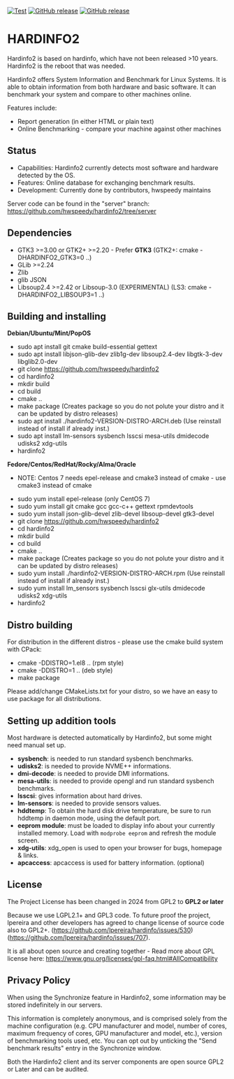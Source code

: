 [![Test](https://github.com/hwspeedy/hardinfo/actions/workflows/test.yml/badge.svg)](https://github.com/hwspeedy/hardinfo/actions/workflows/test.yml)
[![GitHub release](https://img.shields.io/github/release/hwspeedy/hardinfo.svg)](https://github.com/hwspeedy/hardinfo/releases)
[![GitHub release](https://img.shields.io/badge/PreRelease-v1.0.1-blue.svg)](https://github.com/hwspeedy/hardinfo/releases/tag/release-1.0.1pre)

HARDINFO2
=========

Hardinfo2 is based on hardinfo, which have not been released >10 years. Hardinfo2 is the reboot that was needed.

Hardinfo2 offers System Information and Benchmark for Linux Systems. It is able to
obtain information from both hardware and basic software. It can benchmark your system and compare
to other machines online.

Features include:
- Report generation (in either HTML or plain text)
- Online Benchmarking - compare your machine against other machines

Status
------
- Capabilities: Hardinfo2 currently detects most software and hardware detected by the OS.
- Features: Online database for exchanging benchmark results.
- Development: Currently done by contributors, hwspeedy maintains

Server code can be found in the "server" branch: https://github.com/hwspeedy/hardinfo2/tree/server

Dependencies
------------
- GTK3 >=3.00 or GTK2+ >=2.20 - Prefer **GTK3** (GTK2+: cmake -DHARDINFO2_GTK3=0 ..)
- GLib >=2.24
- Zlib
- glib JSON
- Libsoup2.4 >=2.42 or Libsoup-3.0 (EXPERIMENTAL) (LS3: cmake -DHARDINFO2_LIBSOUP3=1 ..)

Building and installing
-----------------------
**Debian/Ubuntu/Mint/PopOS**
- sudo apt install git cmake build-essential gettext
- sudo apt install libjson-glib-dev zlib1g-dev libsoup2.4-dev libgtk-3-dev libglib2.0-dev
- git clone https://github.com/hwspeedy/hardinfo2
- cd hardinfo2
- mkdir build
- cd build
- cmake ..
- make package   (Creates package so you do not polute your distro and it can be updated by distro releases)
- sudo apt install ./hardinfo2-VERSION-DISTRO-ARCH.deb  (Use reinstall instead of install if already inst.)
- sudo apt install lm-sensors sysbench lsscsi mesa-utils dmidecode udisks2 xdg-utils
- hardinfo2

**Fedore/Centos/RedHat/Rocky/Alma/Oracle**
* NOTE: Centos 7 needs epel-release and cmake3 instead of cmake - use cmake3 instead of cmake
- sudo yum install epel-release  (only CentOS 7)
- sudo yum install git cmake gcc gcc-c++ gettext rpmdevtools
- sudo yum install json-glib-devel zlib-devel libsoup-devel gtk3-devel
- git clone https://github.com/hwspeedy/hardinfo2
- cd hardinfo2
- mkdir build
- cd build
- cmake ..
- make package   (Creates package so you do not polute your distro and it can be updated by distro releases)
- sudo yum install ./hardinfo2-VERSION-DISTRO-ARCH.rpm  (Use reinstall instead of install if already inst.)
- sudo yum install lm_sensors sysbench lsscsi glx-utils dmidecode udisks2 xdg-utils
- hardinfo2

Distro building
---------------
For distribution in the different distros - please use the cmake build system with CPack:
- cmake -DDISTRO=1.el8 ..   (rpm style)
- cmake -DDISTRO=1 ..       (deb style)
- make package

Please add/change CMakeLists.txt for your distro, so we have an easy to use package for all distributions.


Setting up addition tools
---------------------------
Most hardware is detected automatically by Hardinfo2, but some might need manual set up.

- **sysbench**: is needed to run standard sysbench benchmarks.
- **udisks2**: is needed to provide NVME++ informations.
- **dmi-decode**: is needed to provide DMI informations.
- **mesa-utils**: is needed to provide opengl and run standard sysbench benchmarks.
- **lsscsi**: gives information about hard drives.
- **lm-sensors**: is needed to provide sensors values.
- **hddtemp**: To obtain the hard disk drive temperature, be sure to run hddtemp
in daemon mode, using the default port.
- **eeprom module**: must be loaded to display info about your currently installed memory.
Load with `modprobe eeprom` and refresh the module screen.
- **xdg-utils**: xdg_open is used to open your browser for bugs, homepage & links.
- **apcaccess**: apcaccess is used for battery information. (optional)

License
------
The Project License has been changed in 2024 from GPL2 to **GPL2 or later**

Because we use LGPL2.1+ and GPL3 code. To future proof the project, lpereira and other developers has agreed to change license of source code also to GPL2+. (https://github.com/lpereira/hardinfo/issues/530) (https://github.com/lpereira/hardinfo/issues/707).

It is all about open source and creating together - Read more about GPL license here: https://www.gnu.org/licenses/gpl-faq.html#AllCompatibility

Privacy Policy
---------------
When using the Synchronize feature in Hardinfo2, some information may be stored indefinitely in our servers.

This information is completely anonymous, and is comprised solely from the machine configuration (e.g. CPU manufacturer and model, number of cores, maximum frequency of cores, GPU manufacturer and model, etc.), version of benchmarking tools used, etc. You can opt out by unticking the "Send benchmark results" entry in the Synchronize window.

Both the Hardinfo2 client and its server components are open source GPL2 or Later and can be audited.
